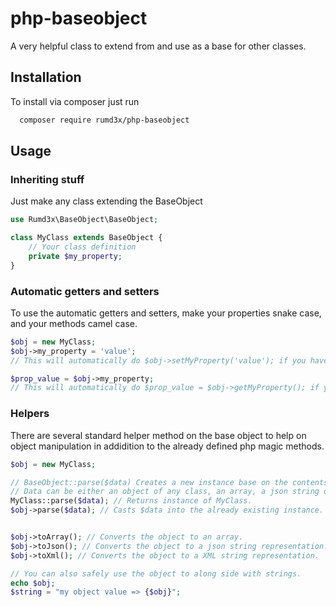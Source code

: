 # php-baseobject
A very helpful class to extend from and use as a base for other classes.

## Installation
To install via composer just run
```sh
  composer require rumd3x/php-baseobject
```

## Usage
### Inheriting stuff

Just make any class extending the BaseObject
```php
use Rumd3x\BaseObject\BaseObject;

class MyClass extends BaseObject {
    // Your class definition
    private $my_property;
}
```

### Automatic getters and setters
To use the automatic getters and setters, make your properties snake case, and your methods camel case.
```php
$obj = new MyClass;
$obj->my_property = 'value'; 
// This will automatically do $obj->setMyProperty('value'); if you have defined this method. 

$prop_value = $obj->my_property; 
// This will automatically do $prop_value = $obj->getMyProperty(); if you have defined this method. 
```

### Helpers
There are several standard helper method on the base object to help on object manipulation in addidition to the already defined php magic methods.
```php
$obj = new MyClass;

// BaseObject::parse($data) Creates a new instance base on the contents of $data.
// Data can be either an object of any class, an array, a json string or a XML string.
MyClass::parse($data); // Returns instance of MyClass.
$obj->parse($data); // Casts $data into the already existing instance.


$obj->toArray(); // Converts the object to an array.
$obj->toJson(); // Converts the object to a json string representation.
$obj->toXml(); // Converts the object to a XML string representation.

// You can also safely use the object to along side with strings.
echo $obj;
$string = "my object value => {$obj}";
```
